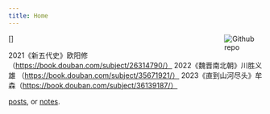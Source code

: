 ```yaml
---
title: Home
---
```


[<img src= "https://simpleicons.org/icons/bookstack.svg" style="max-width:15%;min-width:40px;float:right;" alt="Github repo"/>]

2021《新五代史》欧阳修（https://book.douban.com/subject/26314790/）
2022《魏晋南北朝》川胜义雄 （https://book.douban.com/subject/35671921/）
2023《直到山河尽头》牟森（https://book.douban.com/subject/36139187/）


 [posts](/post/), or [notes](/note/).
